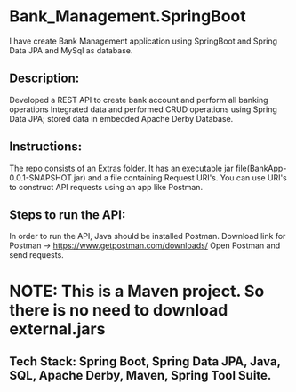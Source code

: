 # Bank_Management.SpringBoot
I have create Bank Management application using SpringBoot and Spring Data JPA and MySql as database.

Description:
----------------------------------------------------------
Developed a REST API to create bank account and perform all banking operations
Integrated data and performed CRUD operations using Spring Data JPA; stored data in embedded Apache Derby Database.

Instructions:
------------------------------------------------------------------
The repo consists of an Extras folder. It has an executable jar file(BankApp-0.0.1-SNAPSHOT.jar) and a file containing Request URI's. You can use URI's to construct API requests using an app like Postman.

Steps to run the API:
------------------------------------------------------------------
In order to run the API, Java should be installed Postman.
Download link for Postman -> https://www.getpostman.com/downloads/
Open Postman and send requests.

# NOTE: This is a Maven project. So there is no need to download external.jars

## Tech Stack: Spring Boot, Spring Data JPA, Java, SQL, Apache Derby, Maven, Spring Tool Suite.
